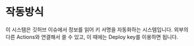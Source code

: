 # 작동방식

이 시스템은 깃허브 이슈에서 정보를 읽어 키 서명을 자동화하는 시스템입니다.
외부의 다른 Actions와 연결해서 쓸 수 있고, 이 때에는 Deploy key를 이용하면 됩니다.

